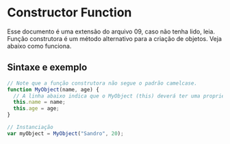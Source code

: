 # Constructor Function
Esse documento é uma extensão do arquivo 09, caso não tenha lido, leia. Função construtora é um método alternativo para a criação de objetos. Veja abaixo como funciona.

## Sintaxe e exemplo
```javascript
// Note que a função construtora não segue o padrão camelcase.
function MyObject(name, age) {
  // A linha abaixo indica que o MyObject (this) deverá ter uma propriedade name que vai receber o parâmetro name.
  this.name = name;
  this.age = age;
}

// Instanciação
var myObject = MyObject("Sandro", 20);
```
